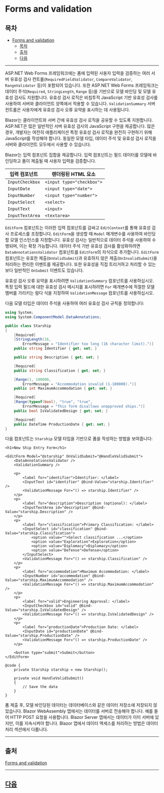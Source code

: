 # Forms and validation

## 목차
- [Forms and validation](#forms-and-validation)
  - [목차](#목차)
  - [출처](#출처)
  - [다음](#다음)

---
ASP.NET Web Forms 프레임워크에는 폼에 입력된 사용자 입력을 검증하는 여러 서버 유효성 검사 컨트롤(`RequiredFieldValidator`, `CompareValidator`, `RangeValidator` 등)이 포함되어 있습니다. 또한 ASP.NET Web Forms 프레임워크는 데이터 주석(`Required`, `StringLength`, `Range` 등)을 기반으로 모델 바인딩 및 모델 유효성 검사도 지원합니다. 유효성 검사 로직은 비침투적 JavaScript 기반 유효성 검사를 사용하여 서버와 클라이언트 양쪽에서 적용할 수 있습니다. `ValidationSummary` 서버 컨트롤은 사용자에게 유효성 검사 오류 요약을 표시하는 데 사용됩니다.

Blazor는 클라이언트와 서버 간에 유효성 검사 로직을 공유할 수 있도록 지원합니다. ASP.NET은 많은 일반적인 서버 유효성 검사의 JavaScript 구현을 제공합니다. 많은 경우, 개발자는 여전히 애플리케이션 특정 유효성 검사 로직을 완전히 구현하기 위해 JavaScript를 작성해야 합니다. 동일한 모델 타입, 데이터 주석 및 유효성 검사 로직을 서버와 클라이언트 모두에서 사용할 수 있습니다.

Blazor는 입력 컴포넌트 집합을 제공합니다. 입력 컴포넌트는 필드 데이터를 모델에 바인딩하고 폼이 제출될 때 사용자 입력을 검증합니다.

|입력 컴포넌트  |렌더링된 HTML 요소      |
|---------------|-------------------------|
|`InputCheckbox`|`<input type="checkbox">`|
|`InputDate`    |`<input type="date">`    |
|`InputNumber`  |`<input type="number">`  |
|`InputSelect`  |`<select>`               |
|`InputText`    |`<input>`                |
|`InputTextArea`|`<textarea>`             |

`EditForm` 컴포넌트는 이러한 입력 컴포넌트를 감싸고 `EditContext`를 통해 유효성 검사 프로세스를 조정합니다. `EditForm`을 생성할 때 `Model` 매개변수를 사용하여 바인딩할 모델 인스턴스를 지정합니다. 유효성 검사는 일반적으로 데이터 주석을 사용하여 수행되며, 이는 확장 가능합니다. 데이터 주석 기반 유효성 검사를 활성화하려면 `DataAnnotationsValidator` 컴포넌트를 `EditForm`의 자식으로 추가합니다. `EditForm` 컴포넌트는 유효한 제출(`OnValidSubmit`)과 유효하지 않은 제출(`OnInvalidSubmit`)을 처리하는 편리한 이벤트를 제공합니다. 또한 유효성을 직접 트리거하고 처리할 수 있는 보다 일반적인 `OnSubmit` 이벤트도 있습니다.

유효성 검사 오류 요약을 표시하려면 `ValidationSummary` 컴포넌트를 사용하십시오. 특정 입력 필드에 대한 유효성 검사 메시지를 표시하려면 `For` 매개변수에 적절한 모델 멤버를 가리키는 람다 식을 지정하여 `ValidationMessage` 컴포넌트를 사용하십시오.

다음 모델 타입은 데이터 주석을 사용하여 여러 유효성 검사 규칙을 정의합니다:

```csharp
using System;
using System.ComponentModel.DataAnnotations;

public class Starship
{
    [Required]
    [StringLength(16,
        ErrorMessage = "Identifier too long (16 character limit).")]
    public string Identifier { get; set; }

    public string Description { get; set; }

    [Required]
    public string Classification { get; set; }

    [Range(1, 100000,
        ErrorMessage = "Accommodation invalid (1-100000).")]
    public int MaximumAccommodation { get; set; }

    [Required]
    [Range(typeof(bool), "true", "true",
        ErrorMessage = "This form disallows unapproved ships.")]
    public bool IsValidatedDesign { get; set; }

    [Required]
    public DateTime ProductionDate { get; set; }
}
```

다음 컴포넌트는 `Starship` 모델 타입을 기반으로 폼을 작성하는 방법을 보여줍니다:

```razor
<h1>New Ship Entry Form</h1>

<EditForm Model="@starship" OnValidSubmit="@HandleValidSubmit">
    <DataAnnotationsValidator />
    <ValidationSummary />

    <p>
        <label for="identifier">Identifier: </label>
        <InputText id="identifier" @bind-Value="starship.Identifier" />
        <ValidationMessage For="() => starship.Identifier" />
    </p>
    <p>
        <label for="description">Description (optional): </label>
        <InputTextArea id="description" @bind-Value="starship.Description" />
    </p>
    <p>
        <label for="classification">Primary Classification: </label>
        <InputSelect id="classification" @bind-Value="starship.Classification">
            <option value="">Select classification ...</option>
            <option value="Exploration">Exploration</option>
            <option value="Diplomacy">Diplomacy</option>
            <option value="Defense">Defense</option>
        </InputSelect>
        <ValidationMessage For="() => starship.Classification" />
    </p>
    <p>
        <label for="accommodation">Maximum Accommodation: </label>
        <InputNumber id="accommodation" @bind-Value="starship.MaximumAccommodation" />
        <ValidationMessage For="() => starship.MaximumAccommodation" />
    </p>
    <p>
        <label for="valid">Engineering Approval: </label>
        <InputCheckbox id="valid" @bind-Value="starship.IsValidatedDesign" />
        <ValidationMessage For="() => starship.IsValidatedDesign" />
    </p>
    <p>
        <label for="productionDate">Production Date: </label>
        <InputDate id="productionDate" @bind-Value="starship.ProductionDate" />
        <ValidationMessage For="() => starship.ProductionDate" />
    </p>

    <button type="submit">Submit</button>
</EditForm>

@code {
    private Starship starship = new Starship();

    private void HandleValidSubmit()
    {
        // Save the data
    }
}
```

폼 제출 후, 모델 바인딩된 데이터는 데이터베이스와 같은 데이터 저장소에 저장되지 않았습니다. Blazor WebAssembly 앱에서는 데이터를 서버로 전송해야 합니다. 예를 들어 HTTP POST 요청을 사용합니다. Blazor Server 앱에서는 데이터가 이미 서버에 있지만, 이를 지속시켜야 합니다. Blazor 앱에서 데이터 액세스를 처리하는 방법은 데이터 처리 섹션에서 다룹니다.

---
## 출처
[Forms and validation](https://learn.microsoft.com/en-us/dotnet/architecture/blazor-for-web-forms-developers/forms-validation)

---
## [다음](./10_data.md)